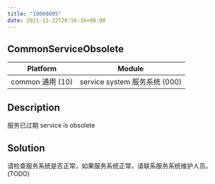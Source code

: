 ```yaml
---
title: "10000005"
date: 2021-11-22T20:56:16+08:00
---
```

## CommonServiceObsolete
| Platform                   | Module
|----------------------------|----------|
| common 通用 (10) | service system 服务系统 (000) |

## Description
服务已过期 service is obsolete

## Solution
请检查服务系统是否正常，如果服务系统正常，请联系服务系统维护人员。(TODO)